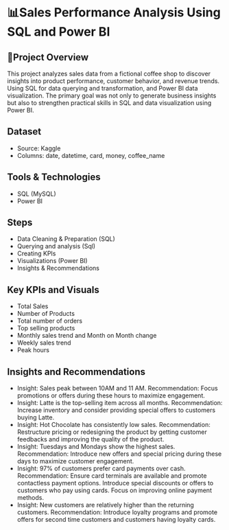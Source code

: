# 📊Sales Performance Analysis Using SQL and Power BI

## 📁Project Overview
This project analyzes sales data from a fictional coffee shop to discover insights into product performance, customer behavior, and revenue trends. Using SQL for data querying and transformation, and Power BI data visualization. The primary goal was not only to generate business insights but also to strengthen practical skills in SQL and data visualization using Power BI.

## Dataset
-	Source: Kaggle
-	Columns: date, datetime, card, money, coffee_name

## Tools & Technologies
-	SQL (MySQL)
-	Power BI
  
## Steps
-	Data Cleaning & Preparation (SQL)
-	Querying and analysis (Sql)
-	Creating KPIs 
-	Visualizations (Power BI)
-	Insights & Recommendations

## Key KPIs and Visuals
-	Total Sales
-	Number of Products
-	Total number of orders
-	Top selling products
-	Monthly sales trend and Month on Month change
-	Weekly sales trend
-	Peak hours
  
## Insights and Recommendations
-	Insight: Sales peak between 10AM and 11 AM.
Recommendation: Focus promotions or offers during these hours to maximize engagement.
-	Insight: Latte is the top-selling item across all months.
Recommendation: Increase inventory and consider providing special offers to customers buying Latte. 
-	Insight: Hot Chocolate has consistently low sales.
Recommendation: Restructure pricing or redesigning the product by getting customer feedbacks and improving the quality of the product.
-	Insight: Tuesdays and Mondays show the highest sales.
Recommendation: Introduce new offers and special pricing during these days to maximize customer engagement.
-	Insight: 97% of customers prefer card payments over cash.
Recommendation: Ensure card terminals are available and promote contactless payment options. Introduce special discounts or offers to customers who pay using cards. Focus on improving online payment methods.
-	Insight: New customers are relatively higher than the returning customers.
Recommendation: Introduce loyalty programs and promote offers for second time customers and customers having loyalty cards.
